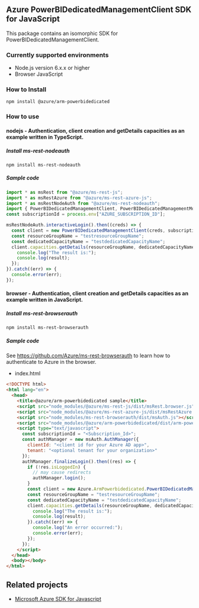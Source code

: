 ## Azure PowerBIDedicatedManagementClient SDK for JavaScript

This package contains an isomorphic SDK for PowerBIDedicatedManagementClient.

### Currently supported environments

- Node.js version 6.x.x or higher
- Browser JavaScript

### How to Install

```
npm install @azure/arm-powerbidedicated
```

### How to use

#### nodejs - Authentication, client creation and getDetails capacities as an example written in TypeScript.

##### Install ms-rest-nodeauth

```
npm install ms-rest-nodeauth
```

##### Sample code

```ts
import * as msRest from "@azure/ms-rest-js";
import * as msRestAzure from "@azure/ms-rest-azure-js";
import * as msRestNodeAuth from "@azure/ms-rest-nodeauth";
import { PowerBIDedicatedManagementClient, PowerBIDedicatedManagementModels, PowerBIDedicatedManagementMappers } from "@azure/arm-powerbidedicated";
const subscriptionId = process.env["AZURE_SUBSCRIPTION_ID"];

msRestNodeAuth.interactiveLogin().then((creds) => {
  const client = new PowerBIDedicatedManagementClient(creds, subscriptionId);
  const resourceGroupName = "testresourceGroupName";
  const dedicatedCapacityName = "testdedicatedCapacityName";
  client.capacities.getDetails(resourceGroupName, dedicatedCapacityName).then((result) => {
    console.log("The result is:");
    console.log(result);
  });
}).catch((err) => {
  console.error(err);
});
```

#### browser - Authentication, client creation and getDetails capacities as an example written in JavaScript.

##### Install ms-rest-browserauth

```
npm install ms-rest-browserauth
```

##### Sample code

See https://github.com/Azure/ms-rest-browserauth to learn how to authenticate to Azure in the browser.

- index.html
```html
<!DOCTYPE html>
<html lang="en">
  <head>
    <title>@azure/arm-powerbidedicated sample</title>
    <script src="node_modules/@azure/ms-rest-js/dist/msRest.browser.js"></script>
    <script src="node_modules/@azure/ms-rest-azure-js/dist/msRestAzure.js"></script>
    <script src="node_modules/ms-rest-browserauth/dist/msAuth.js"></script>
    <script src="node_modules/@azure/arm-powerbidedicated/dist/arm-powerbidedicated.js"></script>
    <script type="text/javascript">
      const subscriptionId = "<Subscription_Id>";
      const authManager = new msAuth.AuthManager({
        clientId: "<client id for your Azure AD app>",
        tenant: "<optional tenant for your organization>"
      });
      authManager.finalizeLogin().then((res) => {
        if (!res.isLoggedIn) {
          // may cause redirects
          authManager.login();
        }
        const client = new Azure.ArmPowerbidedicated.PowerBIDedicatedManagementClient(res.creds, subscriptionId);
        const resourceGroupName = "testresourceGroupName";
        const dedicatedCapacityName = "testdedicatedCapacityName";
        client.capacities.getDetails(resourceGroupName, dedicatedCapacityName).then((result) => {
          console.log("The result is:");
          console.log(result);
        }).catch((err) => {
          console.log("An error occurred:");
          console.error(err);
        });
      });
    </script>
  </head>
  <body></body>
</html>
```

## Related projects

- [Microsoft Azure SDK for Javascript](https://github.com/Azure/azure-sdk-for-js)
